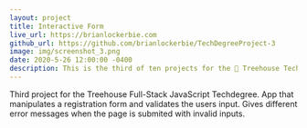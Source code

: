 ```yaml
---
layout: project
title: Interactive Form
live_url: https://brianlockerbie.com
github_url: https://github.com/brianlockerbie/TechDegreeProject-3
image: img/screenshot_3.png
date: 2020-5-26 12:00:00 -0400
description: This is the third of ten projects for the 🏡 Treehouse TechDegree Full Stack JavaScript.
---
```

Third project for the Treehouse Full-Stack JavaScript Techdegree. App that manipulates a registration form and validates the users input. Gives different error messages when the page is submited with invalid inputs.